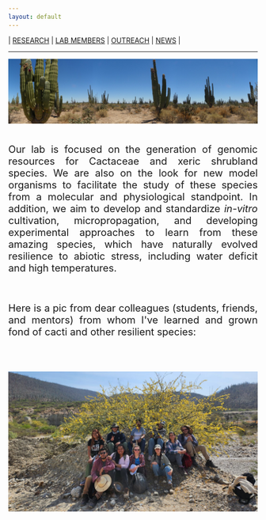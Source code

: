 ```yaml
---
layout: default
---
```


| [RESEARCH](./research.html)       | [LAB MEMBERS](./members.html)          |  [OUTREACH](./outreach.html) |  [NEWS](./news.html) |

* * *

![Pachycereus pringlei](./images/sonora.jpg)
<br> <br>

<div style="text-align: justify"><p style="font-size: 20px">
Our lab is focused on the generation of genomic resources for Cactaceae and xeric shrubland species. We are also on the look for new model organisms to facilitate the study of these species from a molecular and physiological standpoint. In addition, we aim to develop and standardize <i>in-vitro</i> cultivation, micropropagation, and developing experimental approaches to learn from these amazing species, which have naturally evolved resilience to abiotic stress, including water deficit and high temperatures.</p>
<br>
<p style="font-size: 20px">Here is a pic from dear colleagues (students, friends, and mentors) from whom I've learned and grown fond of cacti and other resilient species:</p>
</div>
<br><br>

![Pachycereus pringlei](/images/group.png)

